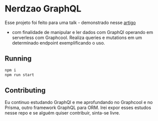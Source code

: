 
# Nerdzao GraphQL
Esse projeto foi feito para uma talk - demonstrado nesse [artigo](https://www.vitorpiovezam.dev/blog/GraphQl-with-Graphcool)
- com finalidade de manipular e ler dados com GraphQl operando em serverless com Graphcool.
Realiza queries e mutations em um determinado endpoint exemplificando o uso. 

## Running

```bash
npm i
npm run start
```
## Contributing
Eu continuo estudando GraphQl e me aprofundando no Graphcool e no Prisma, outro framework GraphQL para ORM. Irei expor esses estudos nesse repo e se alguém quiser contribuir, sinta-se livre.
